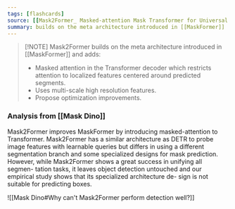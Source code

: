 ```yaml
---
tags: [flashcards]
source: [[Mask2Former_ Masked-attention Mask Transformer for Universal Image Segmentation, Bowen Cheng et al., 2021.pdf]]
summary: builds on the meta architecture introduced in [[MaskFormer]]
---
```


> [!NOTE] Mask2Former builds on the meta architecture introduced in [[MaskFormer]] and adds:
> - Masked attention in the Transformer decoder which restricts attention to localized features centered around predicted segments.
> - Uses multi-scale high resolution features.
> - Propose optimization improvements.


### Analysis from [[Mask Dino]]
Mask2Former improves MaskFormer by introducing masked-attention to Transformer. Mask2Former has a similar architecture as DETR to probe image features with learnable queries but differs in using a different segmentation branch and some specialized designs for mask prediction. However, while Mask2Former shows a great success in unifying all segmen- tation tasks, it leaves object detection untouched and our empirical study shows that its specialized architecture de- sign is not suitable for predicting boxes.

![[Mask Dino#Why can't Mask2Former perform detection well?]]